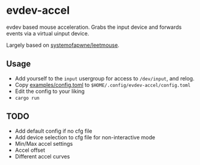 # evdev-accel

evdev based mouse acceleration. Grabs the input device and forwards events via a virtual uinput device.

Largely based on [systemofapwne/leetmouse](https://github.com/systemofapwne/leetmouse).

## Usage

- Add yourself to the `input` usergroup for access to `/dev/input`, and relog.
- Copy [examples/config.toml](examples/config.toml) to `$HOME/.config/evdev-accel/config.toml`
- Edit the config to your liking
- `cargo run`

## TODO

- Add default config if no cfg file
- Add device selection to cfg file for non-interactive mode
- Min/Max accel settings
- Accel offset
- Different accel curves

